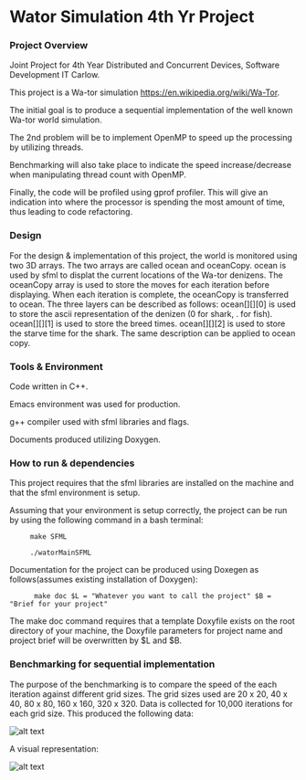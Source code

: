 # Wator Simulation 4th Yr Project

### Project Overview
Joint Project for 4th Year Distributed and Concurrent Devices, Software Development IT Carlow. 

This project is a Wa-tor simulation https://en.wikipedia.org/wiki/Wa-Tor. 

The initial goal is to produce a sequential implementation of the well known Wa-tor world
simulation.

The 2nd problem will be to implement OpenMP to speed up the processing by utilizing threads.

Benchmarking will also take place to indicate the speed increase/decrease when manipulating thread count with OpenMP.

Finally, the code will be profiled using gprof profiler. 
This will give an indication into where the processor is spending the 
most amount of time, thus leading to code refactoring.

### Design

For the design & implementation of this project, the world is monitored using two 3D arrays. The two arrays are called ocean and oceanCopy. ocean is used by sfml to displat the current locations of the Wa-tor denizens. The oceanCopy array is used to store the moves for each iteration before displaying. When each iteration is complete, the oceanCopy is transferred to ocean.
The three layers can be described as follows:
          ocean[][][0] is used to store the ascii representation of the denizen (0 for shark, . for fish).
          ocean[][][1] is used to store the breed times.
          ocean[][][2] is used to store the starve time for the shark.
The same description can be applied to ocean copy.

### Tools & Environment

Code written in C++.

Emacs environment was used for production.

g++ compiler used with sfml libraries and flags.

Documents produced utilizing Doxygen.

### How to run & dependencies

This project requires that the sfml libraries are installed on the machine and that the sfml environment is setup.

Assuming that your environment is setup correctly, the project can be run by using the following command in a bash terminal:
         
         make SFML
         
         ./watorMainSFML

Documentation for the project can be produced using Doxegen as follows(assumes existing installation of Doxygen):
          
          make doc $L = "Whatever you want to call the project" $B = "Brief for your project"
          
The make doc command requires that a template Doxyfile exists on the root directory of your machine, the Doxyfile parameters for project name and project brief will be overwritten by $L and $B.

### Benchmarking for sequential implementation

The purpose of the benchmarking is to compare the speed of the each iteration against different grid sizes. The grid sizes used are 20 x 20, 40 x 40, 80 x 80, 160 x 160, 320 x 320. Data is collected for 10,000 iterations for each grid size. This produced the following data:

![alt text](https://raw.githubusercontent.com/GerKarl/WatorProject/edit/master/RawData.png)

A visual representation:

![alt text](https://raw.githubusercontent.com/GerKarl/WatorProject/edit/master/SeqGraph.png)


